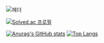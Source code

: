 ![헤더](https://capsule-render.vercel.app/api?type=soft&height=300&color=gradient&text=Hi%20!&fontSize=30&fontAlign=50&fontAlignY=50&textBg=false&desc=The%20greatest%20despair%20is%20the%20gap%20between%20who%20I%20could%20be%20and%20who%20I%20am&descAlignY=87&descAlign=60&descSize=20)

[![Solved.ac
프로필](http://mazassumnida.wtf/api/generate_badge?boj=jyjy0372)](https://solved.ac/jyjy0372)

[![Anurag's GitHub stats](https://github-readme-stats.vercel.app/api?username=asklas&hide=stars&count_private=true&show_icons=true&theme=tokyonight)](https://github.com/anuraghazra/github-readme-stats)
[![Top Langs](https://github-readme-stats.vercel.app/api/top-langs/?username=asklas&layout=compact&theme=dark)](https://github.com/anuraghazra/github-readme-stats)
 
<!--
**asklas/asklas** is a ✨ _special_ ✨ repository because its `README.md` (this file) appears on your GitHub profile.

Here are some ideas to get you started:

- 🔭 I’m currently working on ...
- 🌱 I’m currently learning ...
- 👯 I’m looking to collaborate on ...
- 🤔 I’m looking for help with ...
- 💬 Ask me about ...
- 📫 How to reach me: ...
- 😄 Pronouns: ...
- ⚡ Fun fact: ...
-->
